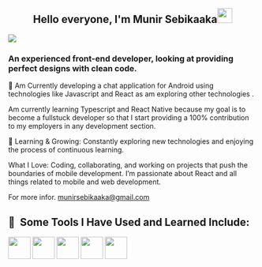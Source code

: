 <h2 align="center">Hello everyone, I'm Munir Sebikaaka<img src="https://raw.githubusercontent.com/MartinHeinz/MartinHeinz/master/wave.gif" width="30px"></h2>


![](https://readme-typing-svg.herokuapp.com?font=Sriracha&color=D2D86E&lines=A+React+Frontend+Developer)

<h3>An experienced front-end developer, looking at providing perfect designs with clean  code.</h3>

🔭 Am Currently  developing a chat application  for Android using technologies like Javascript and React  as am exploring other technologies .

Am currently learning Typescript and React Native because my goal is to become a fullstuck developer so that I start providing a 100% contribution to my employers in any development section.


🌱 Learning & Growing: Constantly exploring new technologies and enjoying the process of continuous learning.


What I Love: Coding, collaborating, and working on projects that push the boundaries of mobile development. I’m passionate about React  and all things related to mobile and web development.

For more infor. munirsebikaaka@gmail.com

<h2> 🚀 &nbsp;Some Tools I Have Used and Learned Include:</h2>
<p align='left'>
<img src="https://cdn.jsdelivr.net/gh/devicons/devicon/icons/html5/html5-original.svg" width="45" height="45"/>
<img src="https://cdn.jsdelivr.net/gh/devicons/devicon/icons/css3/css3-original.svg" width="45" height="45"/>
<img src="https://cdn.jsdelivr.net/gh/devicons/devicon/icons/javascript/javascript-plain.svg" width="45" height="45"/>
  <img src="https://cdn.jsdelivr.net/gh/devicons/devicon@latest/icons/react/react-original.svg" width="45" height="45"/>
  <img src="https://cdn.jsdelivr.net/gh/devicons/devicon/icons/bash/bash-plain.svg" width="45" height="45" />
</p>

<!--
**munirsebikaaka/munirsebikaaka** is a ✨ _special_ ✨ repository because its `README.md` (this file) appears on your GitHub profile.

Here are some ideas to get you started:

- 🔭 I’m currently working on ...
- 🌱 I’m currently learning ...
- 👯 I’m looking to collaborate on ...
- 🤔 I’m looking for help with ...
- 💬 Ask me about ...
- 📫 How to reach me: ...
- 😄 Pronouns: ...
- ⚡ Fun fact: ...
-->
